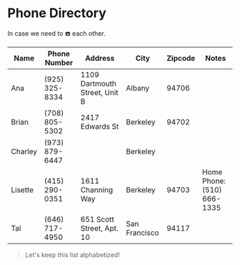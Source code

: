 # Phone Directory

In case we need to :phone: each other.

| Name | Phone Number |  Address | City | Zipcode | Notes | 
| ---  | ------ |  ------ | ---  | ------ | --- | 
| Ana | (925) 325-8334 | 1109 Dartmouth Street, Unit B | Albany | 94706 | |
| Brian | (708) 805-5302 | 2417 Edwards St | Berkeley | 94702 | |
| Charley | (973) 879-6447 | | Berkeley | | | 
| Lisette | (415) 290-0351 | 1611 Channing Way | Berkeley | 94703 | Home Phone: (510) 666-1335 | 
| Tal | (646) 717-4950 | 651 Scott Street, Apt. 10 | San Francisco | 94117 | |

> Let's keep this list alphabetized!
